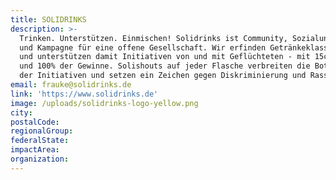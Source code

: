 ```yaml
---
title: SOLIDRINKS
description: >-
  Trinken. Unterstützen. Einmischen! Solidrinks ist Community, Sozialunternehmen
  und Kampagne für eine offene Gesellschaft. Wir erfinden Getränkeklassiker neu
  und unterstützen damit Initiativen von und mit Geflüchteten - mit 15ct/Liter
  und 100% der Gewinne. Solishouts auf jeder Flasche verbreiten die Botschaften
  der Initiativen und setzen ein Zeichen gegen Diskriminierung und Rassismus.
email: frauke@solidrinks.de
link: 'https://www.solidrinks.de'
image: /uploads/solidrinks-logo-yellow.png
city:
postalCode:
regionalGroup:
federalState:
impactArea:
organization:
---
```


